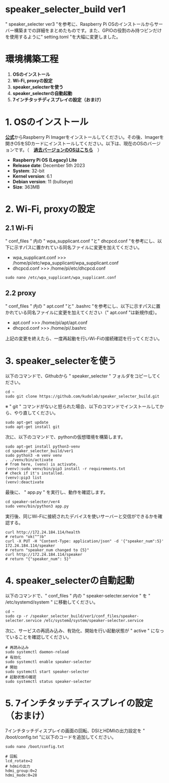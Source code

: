 # speaker_selecter_build ver1

" speaker_selecter ver3 "を参考に、Raspberry Pi OSのインストールからサーバー構築までの詳細をまとめたものです。また、GPIOの役割のみ持つピンだけを使用するように" setting.toml "を大幅に変更しました。

# 環境構築工程

1. **OSのインストール**
2. **Wi-Fi, proxyの設定**
3. **speaker_selecterを使う**
4. **speaker_selecterの自動起動**
5. **7インチタッチディスプレイの設定（おまけ）**

# 1. OSのインストール

[**公式**](https://www.raspberrypi.com/software/)からRaspberry Pi Imagerをインストールしてください。その後、Imagerを開きOSをSDカードにインストールしてください。以下は、現在のOSのバージョンです。（　[**過去バージョンのOSはこちら**](https://raspida.com/old-raspbian-download#index_id0)　）

* **Raspberry Pi OS (Legacy) Lite**
* **Release date**: December 5th 2023
* **System**: 32-bit
* **Kernel version**: 6.1
* **Debian version**: 11 (bullseye)
* **Size**: 363MB

# 2. Wi-Fi, proxyの設定

## 2.1 Wi-Fi

" conf_files " 内の " wpa_supplicant.conf "と" dhcpcd.conf "を参考にし、以下に示すパスに置かれている同名ファイルに変更を加えてください。

* wpa_supplicant.conf >>> /home/pi/etc/wpa_supplicant/wpa_supplicant.conf
* dhcpcd.conf >>> /home/pi/etc/dhcpcd.conf

```shell
sudo nano /etc/wpa_supplicant/wpa_supplicant.conf
```

## 2.2 proxy

" conf_files " 内の " apt.conf "と" .bashrc "を参考にし、以下に示すパスに置かれている同名ファイルに変更を加えてください（" apt.conf "は新規作成）。

* apt.conf >>> /home/pi/apt/apt.conf
* dhcpcd.conf >>> /home/pi/.bashrc

上記の変更を終えたら、一度再起動を行いWi-Fiの接続確認を行ってください。

# 3. speaker_selecterを使う

以下のコマンドで、Githubから " speaker_selecter " フォルダをコピーしてください。

```shell
cd ~
sudo git clone https://github.com/kudolab/speaker_selecter_build.git
```

※ " git " コマンドがないと怒られた場合、以下のコマンドでインストールしてから、やり直してください。

```shell
sudo apt-get update
sudo apt-get install git
```

次に、以下のコマンドで、pythonの仮想環境を構築します。

```shell
sudo apt-get install python3-venv
cd speaker_selecter_build/ver1
sudo python3 -m venv venv
. ./venv/bin/activate
# from here, (venv) is activate.
(venv):sudo venv/bin/pip3 install -r requirements.txt
# check if it's installed.
(venv):pip3 list
(venv):deactivate
```

最後に、 " app.py " を実行し、動作を確認します。

```shell
cd speaker-selecter/ver4
sudo venv/bin/python3 app.py
```

実行後、同じWi-Fiに接続されたデバイスを使いサーバーと交信ができるかを確認する。

```shell
curl http://172.24.184.114/health
# return "ok(^^)b"
curl -X PUT -H "Content-Type: application/json" -d '{"speaker_num":5}' 172.24.184.114/speaker
# return "speaker_num changed to {5}"
curl http://172.24.184.114/speaker
# return "{"speaker_num": 5}"
```

# 4. speaker_selecterの自動起動

以下のコマンドで、" conf_files " 内の " speaker-selecter.service " を " /etc/systemd/system " に移動してください。

```shell
cd ~
sudo cp -r /speaker_selecter_build/ver1/conf_files/speaker-selecter.service /etc/systemd/system/speaker-selecter.service 
```

次に、サービスの再読み込み、有効化、開始を行い起動状態が " active " になっていることを確認してください。

```shell
# 再読み込み
sudo systemctl daemon-reload
# 有効化
sudo systemctl enable speaker-selecter
# 開始
sudo systemctl start speaker-selecter
# 起動状態の確認
sudo systemctl status speaker-selecter 
```

# 5. 7インチタッチディスプレイの設定（おまけ）

7インチタッチディスプレイの画面の回転、DSIとHDMIの出力設定を " /boot/config.txt "に以下のコードを追加してください。

```shell
sudo nano /boot/config.txt
```
```
# 回転
lcd_rotate=2
# hdmiの出力
hdmi_group:0=2
hdmi_mode:0=28
```
